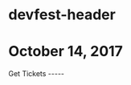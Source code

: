 devfest-header
=====
# October 14, 2017
<devfest-button is-big>
  Get Tickets
</devfest-button>
-----
